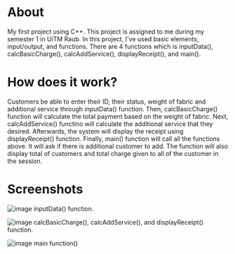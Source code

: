 # About
My first project using C++. This project is assigned to me during my semester 1 in UiTM Raub. 
In this project, I've used basic elements, input/output, and functions. 
There are 4 functions which is inputData(), calcBasicCharge(), calcAddService(), displayReceipt(), and main(). 

# How does it work?
Customers be able to enter their ID, their status, weight of fabric and additional service through inputData() function.
Then, calcBasicCharge() function will calculate the total payment based on the weight of fabric.
Next, calcAddService() functino will calculate the additional service that they desired.
Afterwards, the system will display the receipt using displayReceipt() function.
Finally, main() function will call all the functions above. It will ask if there is additional customer to add. The function will also display total of customers and total charge given to all of the customer in the session.

# Screenshots

![image](https://user-images.githubusercontent.com/109788882/180396156-415e801a-72f8-471c-b6ef-052bbc8b901c.png)
inputData() function.

![image](https://user-images.githubusercontent.com/109788882/180397915-e64aa1ea-6a98-48c6-a5c4-19c8cd78246a.png)
calcBasicCharge(), calcAddService(), and displayReceipt() function.

![image](https://user-images.githubusercontent.com/109788882/180398059-2e9da2fb-d10d-43b6-b511-c829cf3a0448.png)
main function()

